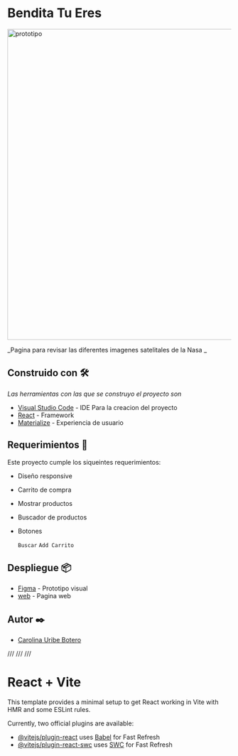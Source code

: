# Bendita Tu Eres

<img width="700" alt="prototipo" src="https://i.postimg.cc/63MXJqmw/Escritorio.png">

_Pagina para revisar las diferentes imagenes satelitales de la Nasa _

## Construido con 🛠️

_Las herramientas con las que se construyo el proyecto son_

- [Visual Studio Code](https://code.visualstudio.com/) - IDE Para la creacion del proyecto
- [React](https://sass-lang.com/) - Framework
- [Materialize](https://materializecss.com/getting-started.html) - Experiencia de usuario

## Requerimientos 📄

Este proyecto cumple los siqueintes requerimientos:

- Diseño responsive
- Carrito de compra
- Mostrar productos
- Buscador de productos
- Botones

  `Buscar`
  `Add Carrito`

## Despliegue 📦

- [Figma](https://www.figma.com/proto/EeG5KUvB9tCrkMm4D8NdE9/Bendita_tu_eres?type=design&node-id=253-122&t=ZXFpBp7soaIOs8BZ-0&scaling=scale-down&page-id=0%3A1&starting-point-node-id=253%3A122) - Prototipo visual
- [web](bendita-tu-eres-react.vercel.app) - Pagina web

## Autor ✒️

- [Carolina Uribe Botero](https://github.com/caro1017)

/// /// ///

# React + Vite

This template provides a minimal setup to get React working in Vite with HMR and some ESLint rules.

Currently, two official plugins are available:

- [@vitejs/plugin-react](https://github.com/vitejs/vite-plugin-react/blob/main/packages/plugin-react/README.md) uses [Babel](https://babeljs.io/) for Fast Refresh
- [@vitejs/plugin-react-swc](https://github.com/vitejs/vite-plugin-react-swc) uses [SWC](https://swc.rs/) for Fast Refresh